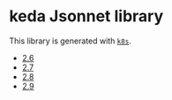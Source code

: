 # keda Jsonnet library

This library is generated with [`k8s`](https://github.com/jsonnet-libs/k8s).

- [2.6](2.6/README.md)
- [2.7](2.7/README.md)
- [2.8](2.8/README.md)
- [2.9](2.9/README.md)
